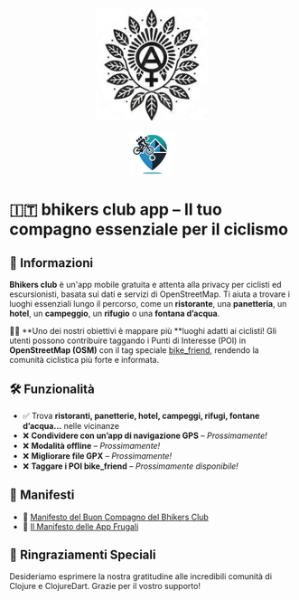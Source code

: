 <p align="center">
  <img src="./src/resources/logo.png" alt="Logo del Bhikers Club" width="200" height="200">
</p>
<p align="center">
  <img src="./src/resources/icons/icon.png" alt="Bhikers Club icon" width="80" height="80" style="border-radius: 0;">
</p>

# 🇮🇹 bhikers club app – Il tuo compagno essenziale per il ciclismo

## 📌 Informazioni
**Bhikers club** è un'app mobile gratuita e attenta alla privacy per ciclisti ed escursionisti, basata sui dati e servizi di OpenStreetMap. Ti aiuta a trovare i luoghi essenziali lungo il percorso, come un **ristorante**, una **panetteria**, un **hotel**, un **campeggio**, un **rifugio** o una **fontana d’acqua**.

🚴‍♀️ **Uno dei nostri obiettivi è mappare più **luoghi adatti ai ciclisti! 
Gli utenti possono contribuire taggando i Punti di Interesse (POI) in **OpenStreetMap (OSM)** con il tag speciale  [bike_friend](https://taginfo.openstreetmap.org/keys/bike_friend#overview), rendendo la comunità ciclistica più forte e informata.

## 🛠 Funzionalità
- ✅ Trova **ristoranti, panetterie, hotel, campeggi, rifugi, fontane d’acqua...** nelle vicinanze
- ❌ **Condividere con un’app di navigazione GPS** – *Prossimamente!*
- ❌ **Modalità offline** – *Prossimamente!*
- ❌ **Migliorare file GPX** – *Prossimamente!*
- ❌ **Taggare i POI bike_friend** – *Prossimamente disponibile!*

## 📜 Manifesti
- 🚴 [Manifesto del Buon Compagno del Bhikers Club](src/resources/manifestos/BHIKERS_CLUB_GOOD_FELLOW.it.md)
- 📱 [Il Manifesto delle App Frugali](src/resources/manifestos/FRUGALAPP_MANIFESTO.it.md)

## 🙏 Ringraziamenti Speciali
Desideriamo esprimere la nostra gratitudine alle incredibili comunità di Clojure e ClojureDart. Grazie per il vostro supporto!
